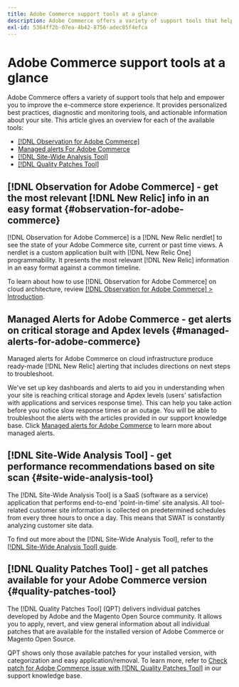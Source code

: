 ```yaml
---
title: Adobe Commerce support tools at a glance
description: Adobe Commerce offers a variety of support tools that help and empower you to improve the e-commerce store experience.
exl-id: 5364ff2b-07ea-4b42-8756-adec85f4efca
---
```

# Adobe Commerce support tools at a glance

Adobe Commerce offers a variety of support tools that help and empower you to improve the e-commerce store experience.
It provides personalized best practices, diagnostic and monitoring tools, and actionable information about your site.
This article gives an overview for each of the available tools:

* [[!DNL Observation for Adobe Commerce]](#observation-for-adobe-commerce)
* [Managed alerts For Adobe Commerce](#managed-alerts-for-adobe-commerce)
* [[!DNL Site-Wide Analysis Tool]](#site-wide-analysis-tool)
* [[!DNL Quality Patches Tool]](#quality-patches-tool)

## [!DNL Observation for Adobe Commerce] - get the most relevant [!DNL New Relic] info in an easy format {#observation-for-adobe-commerce}

[!DNL Observation for Adobe Commerce] is a [!DNL New Relic nerdlet] to see the state of your Adobe Commerce site, current or past time views. A nerdlet is a custom application built with [!DNL New Relic One] programmability. It presents the most relevant [!DNL New Relic] information in an easy format against a common timeline.

To learn about how to use [!DNL Observation for Adobe Commerce] on cloud architecture, review [[!DNL Observation for Adobe Commerce] > Introduction](https://experienceleague.adobe.com/docs/commerce-operations/tools/observation-for-adobe-commerce/intro.html).

## Managed Alerts for Adobe Commerce - get alerts on critical storage and Apdex levels  {#managed-alerts-for-adobe-commerce}

Managed alerts for Adobe Commerce on cloud infrastructure produce ready-made [!DNL New Relic] alerting that includes directions on next steps to troubleshoot.

We've set up key dashboards and alerts to aid you in understanding when your site is reaching critical storage and Apdex levels (users' satisfaction with applications and services response time). This can help you take action before you notice slow response times or an outage. You will be able to troubleshoot the alerts with the articles provided in our support knowledge base. Click [Managed alerts for Adobe Commerce](https://experienceleague.adobe.com/en/docs/commerce-operations/tools/managed-alerts-for-adobe-commerce/managed-alerts-for-magento-commerce) to learn more about managed alerts.


## [!DNL Site-Wide Analysis Tool] - get performance recommendations based on site scan {#site-wide-analysis-tool}

The [!DNL Site-Wide Analysis Tool] is a SaaS (software as a service) application that performs end-to-end 'point-in-time' site analysis. All tool-related customer site information is collected on predetermined schedules from every three hours to once a day. This means that SWAT is constantly analyzing customer site data.

To find out more about the [!DNL Site-Wide Analysis Tool], refer to the [[!DNL Site-Wide Analysis Tool] guide](https://experienceleague.adobe.com/docs/commerce-operations/tools/site-wide-analysis-tool/intro.html).

## [!DNL Quality Patches Tool] - get all patches available for your Adobe Commerce version {#quality-patches-tool}

The [!DNL Quality Patches Tool] (QPT) delivers individual patches developed by Adobe and the Magento Open Source community. It allows you to apply, revert, and view general information about all individual patches that are available for the installed version of Adobe Commerce or Magento Open Source.

QPT shows only those available patches for your installed version, with categorization and easy application/removal. To learn more, refer to [Check patch for Adobe Commerce issue with [!DNL Quality Patches Tool]](https://experienceleague.adobe.com/en/docs/commerce-operations/tools/quality-patches-tool/check-patch-for-magento-issue-with-magento-quality-patches) in our support knowledge base.
